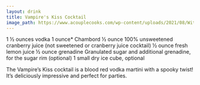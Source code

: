 ```yaml
---
layout: drink
title: Vampire's Kiss Cocktail
image_path: https://www.acouplecooks.com/wp-content/uploads/2021/08/Witchs-Brew-Cocktail-001s-368x368.jpg
---
```


1 ½ ounces vodka
1 ounce* Chambord
½ ounce 100% unsweetened cranberry juice (not sweetened or cranberry juice cocktail)
½ ounce fresh lemon juice
½ ounce grenadine
Granulated sugar and additional grenadine, for the sugar rim (optional)
1 small dry ice cube, optional


The Vampire’s Kiss cocktail is a blood red vodka martini with a spooky twist! It’s deliciously impressive and perfect for parties.
